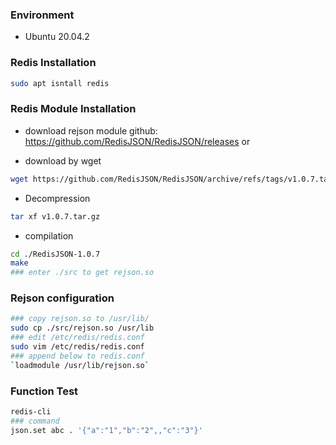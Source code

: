 ### Environment
* Ubuntu 20.04.2

### Redis Installation
```sh
sudo apt isntall redis
```

### Redis Module Installation 
* download rejson module
github: https://github.com/RedisJSON/RedisJSON/releases
or 

* download by wget
```sh
wget https://github.com/RedisJSON/RedisJSON/archive/refs/tags/v1.0.7.tar.gz
```

* Decompression
```sh
tar xf v1.0.7.tar.gz
```

* compilation
```sh
cd ./RedisJSON-1.0.7
make
### enter ./src to get rejson.so
```

### Rejson configuration
```sh
### copy rejson.so to /usr/lib/
sudo cp ./src/rejson.so /usr/lib
### edit /etc/redis/redis.conf
sudo vim /etc/redis/redis.conf
### append below to redis.conf
`loadmodule /usr/lib/rejson.so`
```

### Function Test

```sh
redis-cli
### command
json.set abc . '{"a":"1","b":"2",,"c":"3"}'
```
